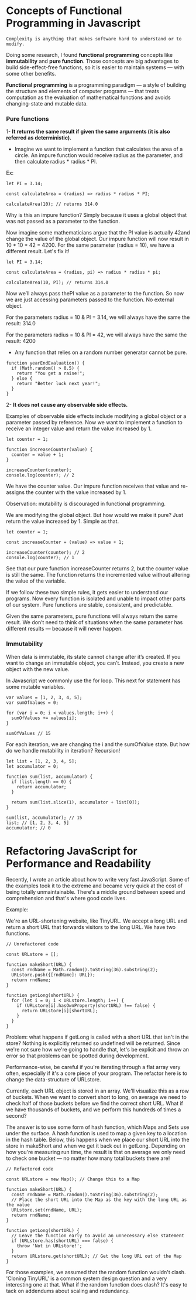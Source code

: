 # Concepts of Functional Programming in Javascript

```
Complexity is anything that makes software hard to understand or to modify.
```

Doing some research, I found **functional programming** concepts like **immutability** and **pure function**. Those concepts are big advantages to build side-effect-free functions, so it is easier to maintain systems — with some other benefits.

**Functional programming** is a programming paradigm — a style of building the structure and elements of computer programs — that treats computation as the evaluation of mathematical functions and avoids changing-state and mutable data.

### Pure functions

1- **It returns the same result if given the same arguments (it is also referred as deterministic).**

- Imagine we want to implement a function that calculates the area of a circle. An impure function would receive radius as the parameter, and then calculate radius * radius * PI.

Ex:
```
let PI = 3.14;

const calculateArea = (radius) => radius * radius * PI;

calculateArea(10); // returns 314.0
```
Why is this an impure function? Simply because it uses a global object that was not passed as a parameter to the function.

Now imagine some mathematicians argue that the PI value is actually 42and change the value of the global object.
Our impure function will now result in 10 * 10 * 42 = 4200. For the same parameter (radius = 10), we have a different result. Let's fix it!

```
let PI = 3.14;

const calculateArea = (radius, pi) => radius * radius * pi;

calculateArea(10, PI); // returns 314.0
```

Now we’ll always pass thePI value as a parameter to the function. So now we are just accessing parameters passed to the function. No external object.

For the parameters radius = 10 & PI = 3.14, we will always have the same the result: 314.0

For the parameters radius = 10 & PI = 42, we will always have the same the result: 4200

- Any function that relies on a random number generator cannot be pure.

```
function yearEndEvaluation() {
  if (Math.random() > 0.5) {
    return "You get a raise!";
  } else {
    return "Better luck next year!";
  }
}
```

2- **It does not cause any observable side effects.**

Examples of observable side effects include modifying a global object or a parameter passed by reference.
Now we want to implement a function to receive an integer value and return the value increased by 1.

```
let counter = 1;

function increaseCounter(value) {
  counter = value + 1;
}

increaseCounter(counter);
console.log(counter); // 2
```

We have the counter value. Our impure function receives that value and re-assigns the counter with the value increased by 1.

Observation: mutability is discouraged in functional programming.

We are modifying the global object. But how would we make it pure? Just return the value increased by 1. Simple as that.

```
let counter = 1;

const increaseCounter = (value) => value + 1;

increaseCounter(counter); // 2
console.log(counter); // 1
```

See that our pure function increaseCounter returns 2, but the counter value is still the same. The function returns the incremented value without altering the value of the variable.

If we follow these two simple rules, it gets easier to understand our programs. Now every function is isolated and unable to impact other parts of our system.
Pure functions are stable, consistent, and predictable. 

Given the same parameters, pure functions will always return the same result. We don’t need to think of situations when the same parameter has different results — because it will never happen.

### Immutability

When data is immutable, its state cannot change after it’s created. If you want to change an immutable object, you can’t. Instead, you create a new object with the new value.

In Javascript we commonly use the for loop. This next for statement has some mutable variables.

```
var values = [1, 2, 3, 4, 5];
var sumOfValues = 0;

for (var i = 0; i < values.length; i++) {
  sumOfValues += values[i];
}

sumOfValues // 15
```

For each iteration, we are changing the i and the sumOfValue state. But how do we handle mutability in iteration? Recursion!

```
let list = [1, 2, 3, 4, 5];
let accumulator = 0;

function sum(list, accumulator) {
  if (list.length == 0) {
    return accumulator;
  }

  return sum(list.slice(1), accumulator + list[0]);
}

sum(list, accumulator); // 15
list; // [1, 2, 3, 4, 5]
accumulator; // 0
```

# Refactoring JavaScript for Performance and Readability 

Recently, I wrote an article about how to write very fast JavaScript. Some of the examples took it to the extreme and became very quick at the cost of being totally unmaintainable. There's a middle ground between speed and comprehension and that's where good code lives.

Example:

We're an URL-shortening website, like TinyURL. We accept a long URL and return a short URL that forwards visitors to the long URL. We have two functions.

```
// Unrefactored code

const URLstore = [];

function makeShort(URL) {
  const rndName = Math.random().toString(36).substring(2);
  URLstore.push({[rndName]: URL});
  return rndName;
}

function getLong(shortURL) {
  for (let i = 0; i < URLstore.length; i++) {
    if (URLstore[i].hasOwnProperty(shortURL) !== false) {
      return URLstore[i][shortURL];
    }
  }
}
```

Problem: what happens if getLong is called with a short URL that isn't in the store? Nothing is explicitly returned so undefined will be returned. Since we're not sure how we're going to handle that, let's be explicit and throw an error so that problems can be spotted during development.

Performance-wise, be careful if you're iterating through a flat array very often, especially if it's a core piece of your program. The refactor here is to change the data-structure of URLstore.

Currently, each URL object is stored in an array. We'll visualize this as a row of buckets. When we want to convert short to long, on average we need to check half of those buckets before we find the correct short URL. What if we have thousands of buckets, and we perform this hundreds of times a second?

The answer is to use some form of hash function, which Maps and Sets use under the surface. A hash function is used to map a given key to a location in the hash table. Below, this happens when we place our short URL into the store in makeShort and when we get it back out in getLong. Depending on how you're measuring run time, the result is that on average we only need to check one bucket — no matter how many total buckets there are!

```
// Refactored code

const URLstore = new Map(); // Change this to a Map

function makeShort(URL) {
  const rndName = Math.random().toString(36).substring(2);
  // Place the short URL into the Map as the key with the long URL as the value
  URLstore.set(rndName, URL);
  return rndName;
}

function getLong(shortURL) {
  // Leave the function early to avoid an unnecessary else statement
  if (URLstore.has(shortURL) === false) {
    throw 'Not in URLstore!';
  }
  return URLstore.get(shortURL); // Get the long URL out of the Map
}
```

For those examples, we assumed that the random function wouldn't clash. 'Cloning TinyURL' is a common system design question and a very interesting one at that. What if the random function does clash? It's easy to tack on addendums about scaling and redundancy.











